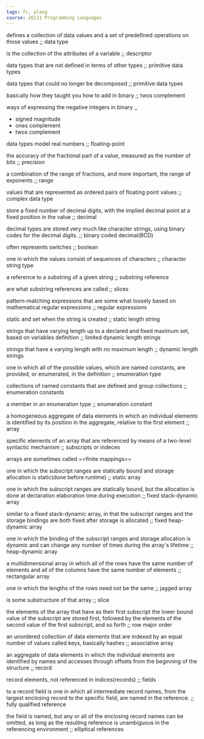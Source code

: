 ```yaml
---
tags: fc, plang
course: 26111 Programming Languages
---
```

defines a collection of data values and a set of predefined operations on those values ;; data type

is the collection of the attributes of a variable ;; descriptor

data types that are not defined in terms of other types ;; primitive data types

data types that could no longer be decomposed ;; primitive data types

basically how they taught you how to add in binary ;; twos complement

ways of expressing the negative integers in binary
,,
- signed magnitude
- ones complement
- twos complement

data types model real numbers ;; floating-point

the accuracy of the fractional part of a value, measured as the number of bits ;; precision

a combination of the range of fractions, and more important, the range of exponents ;; range

values that are represented as ordered pairs of floating point values ;; complex data type

store a fixed number of decimal digits, with the implied decimal point at a fixed position in the value ;; decimal

decimal types are stored very much like character strings, using binary codes for the decimal digits. ;; binary coded decimal(BCD)

often represents switches ;; boolean

one in which the values consist of sequences of characters ;; character string type

a reference to a substring of a given string ;; substring reference

are what substring references are called ;; slices

pattern-matching expressions that are some what loosely based on mathematical regular expressions ;; regular expressions

static and set when the string is created ;; static length string

strings that have varying length up to a declared and fixed maximum set, based on variables definition ;; limited dynamic length strings

strings that have a varying length with no maximum length ;; dynamic length strings

one in which all of the possible values, which are named constants, are provided, or enumerated, in the definition ;; enumeration type

collections of named constants that are defined and group collections ;; enumeration constants

a member in an enumeration type ;; enumeration constant

a homogeneous aggregate of data elements in which an individual elements is identified by its position in the aggregate, relative to the first element ;; array

specific elements of an array that are referenced by means of a two-level syntactic mechanism ;; subscripts or indeces

arrays are sometimes called ==finite mappings==

one in which the subscript ranges are statically bound and storage allocation is static(done before runtime) ;; static array

one in which the subscript ranges are statically bound, but the allocation is done at declaration elaboration time during execution ;; fixed stack-dynamic array

similar to a fixed stack-dynamic array, in that the subscript ranges and the storage bindings are both fixed after storage is allocated ;; fixed heap-dynamic array

one in which the binding of the subscript ranges and storage allocation is dynamic and can change any number of times during the array's lifetime ;; heap-dynamic array

a multidimensional array in which all of the rows have the same number of elements and all of the columns have the same number of elements ;; rectangular array

one in which the lengths of the rows need not be the same ;; jagged array

is some substructure of that array ;; slice

the elements of the array that have as their first subscript the lower bound value of the subscript are stored first, followed by the elements of the second value of the first subscript, and so forth ;; row major order

an unordered collection of data elements that are indexed by an equal number of values called keys, basically hashes ;; associative array

an aggregate of data elements in which the individual elements are identified by names and accesses through offsets from the beginning of the structure ;; record

record elements, not referenced in indices(records) ;; fields

to a record field is one in which all intermediate record names, from the largest enclosing record to the specific field, are named in the reference. ;; fully qualified reference

the field is named, but any or all of the enclosing record names can be omitted, as long as the resulting reference is unambiguous in the referencing environment ;; elliptical references
